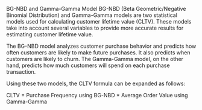 BG-NBD and Gamma-Gamma Model BG-NBD (Beta Geometric/Negative Binomial Distribution) and Gamma-Gamma models are two statistical models used for calculating customer lifetime value (CLTV). These models take into account several variables to provide more accurate results for estimating customer lifetime value.

The BG-NBD model analyzes customer purchase behavior and predicts how often customers are likely to make future purchases. It also predicts when customers are likely to churn. The Gamma-Gamma model, on the other hand, predicts how much customers will spend on each purchase transaction.

Using these two models, the CLTV formula can be expanded as follows:

CLTV = Purchase Frequency using BG-NBD * Average Order Value using Gamma-Gamma